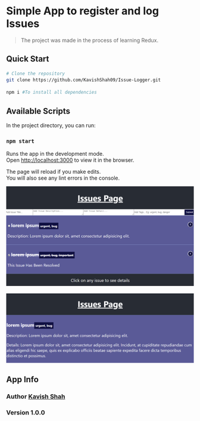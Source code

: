 # Simple App to register and log Issues

> The project was made in the process of learning Redux.

## Quick Start

```bash
# Clone the repository
git clone https://github.com/KavishShah09/Issue-Logger.git

npm i #To install all dependencies
```

## Available Scripts

In the project directory, you can run:

### `npm start`

Runs the app in the development mode.<br />
Open [http://localhost:3000](http://localhost:3000) to view it in the browser.

The page will reload if you make edits.<br />
You will also see any lint errors in the console.

<p align="center">
 <img width=600px src="./public/AppFull.png" alt="App">
 <br>
 <br>
 <img width=600px src="./public/Issue.png" alt="Issue">
</p>

## App Info

### Author [Kavish Shah](http://www.linkedin.com/in/kavish-shah-501b32192)

### Version 1.0.0
